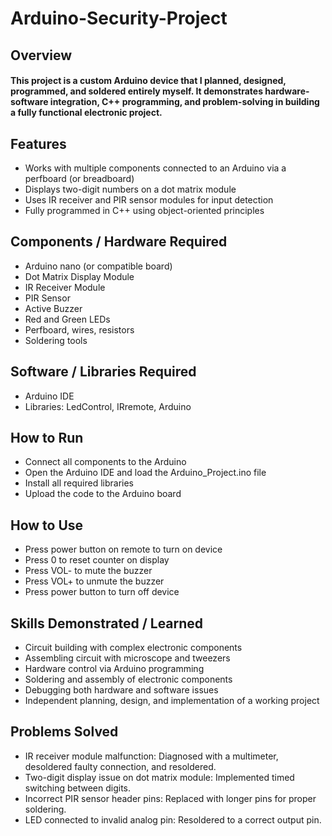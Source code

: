 # Arduino-Security-Project

## Overview
#### This project is a custom Arduino device that I planned, designed, programmed, and soldered entirely myself. It demonstrates hardware-software integration, C++ programming, and problem-solving in building a fully functional electronic project.

## Features
- Works with multiple components connected to an Arduino via a perfboard (or breadboard)
- Displays two-digit numbers on a dot matrix module
- Uses IR receiver and PIR sensor modules for input detection
- Fully programmed in C++ using object-oriented principles

## Components / Hardware Required
- Arduino nano (or compatible board)
- Dot Matrix Display Module
- IR Receiver Module
- PIR Sensor
- Active Buzzer
- Red and Green LEDs
- Perfboard, wires, resistors
- Soldering tools

## Software / Libraries Required
- Arduino IDE
- Libraries: LedControl, IRremote, Arduino
  
## How to Run
- Connect all components to the Arduino
- Open the Arduino IDE and load the Arduino_Project.ino file
- Install all required libraries
- Upload the code to the Arduino board

## How to Use
- Press power button on remote to turn on device
- Press 0 to reset counter on display
- Press VOL- to mute the buzzer
- Press VOL+ to unmute the buzzer
- Press power button to turn off device

## Skills Demonstrated / Learned
- Circuit building with complex electronic components
- Assembling circuit with microscope and tweezers
- Hardware control via Arduino programming
- Soldering and assembly of electronic components
- Debugging both hardware and software issues
- Independent planning, design, and implementation of a working project

## Problems Solved
- IR receiver module malfunction: Diagnosed with a multimeter, desoldered faulty connection, and resoldered.
- Two-digit display issue on dot matrix module: Implemented timed switching between digits.
- Incorrect PIR sensor header pins: Replaced with longer pins for proper soldering.
- LED connected to invalid analog pin: Resoldered to a correct output pin.

